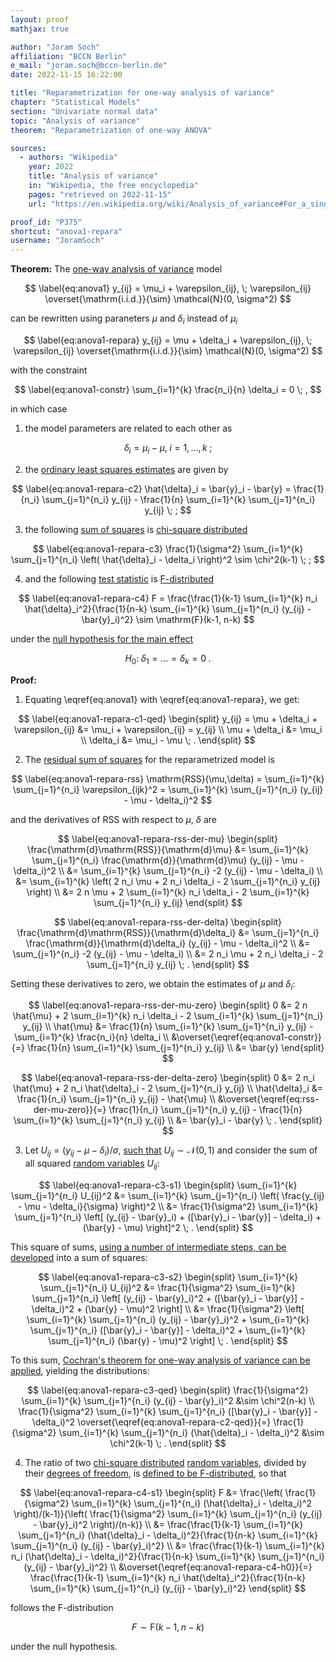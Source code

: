 ```yaml
---
layout: proof
mathjax: true

author: "Joram Soch"
affiliation: "BCCN Berlin"
e_mail: "joram.soch@bccn-berlin.de"
date: 2022-11-15 16:22:00

title: "Reparametrization for one-way analysis of variance"
chapter: "Statistical Models"
section: "Univariate normal data"
topic: "Analysis of variance"
theorem: "Reparametrization of one-way ANOVA"

sources:
  - authors: "Wikipedia"
    year: 2022
    title: "Analysis of variance"
    in: "Wikipedia, the free encyclopedia"
    pages: "retrieved on 2022-11-15"
    url: "https://en.wikipedia.org/wiki/Analysis_of_variance#For_a_single_factor"

proof_id: "P375"
shortcut: "anova1-repara"
username: "JoramSoch"
---
```



**Theorem:** The [one-way analysis of variance](/D/anova1) model

$$ \label{eq:anova1}
y_{ij} = \mu_i + \varepsilon_{ij}, \; \varepsilon_{ij} \overset{\mathrm{i.i.d.}}{\sim} \mathcal{N}(0, \sigma^2)
$$

can be rewritten using paraneters $\mu$ and $\delta_i$ instead of $\mu_i$

$$ \label{eq:anova1-repara}
y_{ij} = \mu + \delta_i + \varepsilon_{ij}, \; \varepsilon_{ij} \overset{\mathrm{i.i.d.}}{\sim} \mathcal{N}(0, \sigma^2)
$$

with the constraint

$$ \label{eq:anova1-constr}
\sum_{i=1}^{k} \frac{n_i}{n} \delta_i = 0 \; ,
$$

in which case

1) the model parameters are related to each other as

$$ \label{eq:anova1-repara-c1}
\delta_i = \mu_i - \mu, \; i = 1, \ldots, k \; ;
$$

2) the [ordinary least squares estimates](/P/anova1-ols) are given by

$$ \label{eq:anova1-repara-c2}
\hat{\delta}_i = \bar{y}_i - \bar{y} = \frac{1}{n_i} \sum_{j=1}^{n_i} y_{ij} - \frac{1}{n} \sum_{i=1}^{k} \sum_{j=1}^{n_i} y_{ij} \; ;
$$

3) the following [sum of squares](/P/anova1-pss) is [chi-square distributed](/D/chi2)

$$ \label{eq:anova1-repara-c3}
\frac{1}{\sigma^2} \sum_{i=1}^{k} \sum_{j=1}^{n_i} \left( \hat{\delta}_i - \delta_i \right)^2 \sim \chi^2(k-1) \; ;
$$

4) and the following [test statistic](/D/tstat) is [F-distributed](/D/f)

$$ \label{eq:anova1-repara-c4}
F = \frac{\frac{1}{k-1} \sum_{i=1}^{k} n_i \hat{\delta}_i^2}{\frac{1}{n-k} \sum_{i=1}^{k} \sum_{j=1}^{n_i} (y_{ij} - \bar{y}_i)^2} \sim \mathrm{F}(k-1, n-k)
$$

under the [null hypothesis for the main effect](/P/anova1-f)

$$ \label{eq:anova1-repara-c4-h0}
H_0: \; \delta_1 = \ldots = \delta_k = 0 \; .
$$


**Proof:**

1) Equating \eqref{eq:anova1} with \eqref{eq:anova1-repara}, we get:

$$ \label{eq:anova1-repara-c1-qed}
\begin{split}
y_{ij} = \mu + \delta_i + \varepsilon_{ij} &= \mu_i + \varepsilon_{ij} = y_{ij} \\
\mu + \delta_i &= \mu_i \\
\delta_i &= \mu_i - \mu \; .
\end{split}
$$

2) The [residual sum of squares](/D/rss) for the reparametrized model is

$$ \label{eq:anova1-repara-rss}
\mathrm{RSS}(\mu,\delta) = \sum_{i=1}^{k} \sum_{j=1}^{n_i} \varepsilon_{ijk}^2 = \sum_{i=1}^{k} \sum_{j=1}^{n_i} (y_{ij} - \mu - \delta_i)^2
$$

and the derivatives of $\mathrm{RSS}$ with respect to $\mu$, $\delta$ are

$$ \label{eq:anova1-repara-rss-der-mu}
\begin{split}
\frac{\mathrm{d}\mathrm{RSS}}{\mathrm{d}\mu}
&= \sum_{i=1}^{k} \sum_{j=1}^{n_i} \frac{\mathrm{d}}{\mathrm{d}\mu} (y_{ij} - \mu - \delta_i)^2 \\
&= \sum_{i=1}^{k} \sum_{j=1}^{n_i} -2 (y_{ij} - \mu - \delta_i) \\
&= \sum_{i=1}^{k} \left( 2 n_i \mu + 2 n_i \delta_i - 2 \sum_{j=1}^{n_i} y_{ij} \right) \\
&= 2 n \mu + 2 \sum_{i=1}^{k} n_i \delta_i - 2 \sum_{i=1}^{k} \sum_{j=1}^{n_i} y_{ij}
\end{split}
$$

$$ \label{eq:anova1-repara-rss-der-delta}
\begin{split}
\frac{\mathrm{d}\mathrm{RSS}}{\mathrm{d}\delta_i}
&= \sum_{j=1}^{n_i} \frac{\mathrm{d}}{\mathrm{d}\delta_i} (y_{ij} - \mu - \delta_i)^2 \\
&= \sum_{j=1}^{n_i} -2 (y_{ij} - \mu - \delta_i) \\
&= 2 n_i \mu + 2 n_i \delta_i - 2 \sum_{j=1}^{n_i} y_{ij} \; .
\end{split}
$$

Setting these derivatives to zero, we obtain the estimates of $\mu$ and $\delta_i$:

$$ \label{eq:anova1-repara-rss-der-mu-zero}
\begin{split}
0 &= 2 n \hat{\mu} + 2 \sum_{i=1}^{k} n_i \delta_i - 2 \sum_{i=1}^{k} \sum_{j=1}^{n_i} y_{ij} \\
\hat{\mu} &= \frac{1}{n} \sum_{i=1}^{k} \sum_{j=1}^{n_i} y_{ij} - \sum_{i=1}^{k} \frac{n_i}{n} \delta_i \\
&\overset{\eqref{eq:anova1-constr}}{=} \frac{1}{n} \sum_{i=1}^{k} \sum_{j=1}^{n_i} y_{ij} \\
&= \bar{y}
\end{split}
$$

$$ \label{eq:anova1-repara-rss-der-delta-zero}
\begin{split}
0 &= 2 n_i \hat{\mu} + 2 n_i \hat{\delta}_i - 2 \sum_{j=1}^{n_i} y_{ij} \\
\hat{\delta}_i &= \frac{1}{n_i} \sum_{j=1}^{n_i} y_{ij} - \hat{\mu} \\
&\overset{\eqref{eq:rss-der-mu-zero}}{=} \frac{1}{n_i} \sum_{j=1}^{n_i} y_{ij} - \frac{1}{n} \sum_{i=1}^{k} \sum_{j=1}^{n_i} y_{ij} \\
&= \bar{y}_i - \bar{y} \; .
\end{split}
$$

3) Let $U_{ij} = (y_{ij} - \mu - \delta_i)/\sigma$, [such that](/P/norm-snorm) $U_{ij} \sim \mathcal{N}(0, 1)$ and consider the sum of all squared [random variables](/D/rvar) $U_{ij}$:

$$ \label{eq:anova1-repara-c3-s1}
\begin{split}
\sum_{i=1}^{k} \sum_{j=1}^{n_i} U_{ij}^2 &= \sum_{i=1}^{k} \sum_{j=1}^{n_i} \left( \frac{y_{ij} - \mu - \delta_i}{\sigma} \right)^2 \\
&= \frac{1}{\sigma^2} \sum_{i=1}^{k} \sum_{j=1}^{n_i} \left[ (y_{ij} - \bar{y}_i) + ([\bar{y}_i - \bar{y}] - \delta_i) + (\bar{y} - \mu) \right]^2 \; .
\end{split}
$$

This square of sums, [using a number of intermediate steps, can be developed](/P/anova1-f) into a sum of squares:

$$ \label{eq:anova1-repara-c3-s2}
\begin{split}
\sum_{i=1}^{k} \sum_{j=1}^{n_i} U_{ij}^2 &= \frac{1}{\sigma^2} \sum_{i=1}^{k} \sum_{j=1}^{n_i} \left[ (y_{ij} - \bar{y}_i)^2 + ([\bar{y}_i - \bar{y}] - \delta_i)^2 + (\bar{y} - \mu)^2 \right] \\
&= \frac{1}{\sigma^2} \left[ \sum_{i=1}^{k} \sum_{j=1}^{n_i} (y_{ij} - \bar{y}_i)^2 + \sum_{i=1}^{k} \sum_{j=1}^{n_i} ([\bar{y}_i - \bar{y}] - \delta_i)^2 + \sum_{i=1}^{k} \sum_{j=1}^{n_i} (\bar{y} - \mu)^2 \right] \; .
\end{split}
$$

To this sum, [Cochran's theorem for one-way analysis of variance can be applied](/P/anova1-f), yielding the distributions:

$$ \label{eq:anova1-repara-c3-qed}
\begin{split}
\frac{1}{\sigma^2} \sum_{i=1}^{k} \sum_{j=1}^{n_i} (y_{ij} - \bar{y}_i)^2 &\sim \chi^2(n-k) \\
\frac{1}{\sigma^2} \sum_{i=1}^{k} \sum_{j=1}^{n_i} ([\bar{y}_i - \bar{y}] - \delta_i)^2 \overset{\eqref{eq:anova1-repara-c2-qed}}{=} \frac{1}{\sigma^2} \sum_{i=1}^{k} \sum_{j=1}^{n_i} (\hat{\delta}_i - \delta_i)^2 &\sim \chi^2(k-1) \; .
\end{split}
$$

4) The ratio of two [chi-square distributed](/D/chi2) [random variables](/D/rvar), divided by their [degrees of freedom](/D/dof), is [defined to be F-distributed](/D/f), so that

$$ \label{eq:anova1-repara-c4-s1}
\begin{split}
F &= \frac{\left( \frac{1}{\sigma^2} \sum_{i=1}^{k} \sum_{j=1}^{n_i} (\hat{\delta}_i - \delta_i)^2 \right)/(k-1)}{\left( \frac{1}{\sigma^2} \sum_{i=1}^{k} \sum_{j=1}^{n_i} (y_{ij} - \bar{y}_i)^2 \right)/(n-k)} \\
&= \frac{\frac{1}{k-1} \sum_{i=1}^{k} \sum_{j=1}^{n_i} (\hat{\delta}_i - \delta_i)^2}{\frac{1}{n-k} \sum_{i=1}^{k} \sum_{j=1}^{n_i} (y_{ij} - \bar{y}_i)^2} \\
&= \frac{\frac{1}{k-1} \sum_{i=1}^{k} n_i (\hat{\delta}_i - \delta_i)^2}{\frac{1}{n-k} \sum_{i=1}^{k} \sum_{j=1}^{n_i} (y_{ij} - \bar{y}_i)^2} \\
&\overset{\eqref{eq:anova1-repara-c4-h0}}{=} \frac{\frac{1}{k-1} \sum_{i=1}^{k} n_i \hat{\delta}_i^2}{\frac{1}{n-k} \sum_{i=1}^{k} \sum_{j=1}^{n_i} (y_{ij} - \bar{y}_i)^2}
\end{split}
$$

follows the F-distribution

$$ \label{eq:anova1-repara-c4-qed}
F \sim \mathrm{F}(k-1, n-k)
$$

under the null hypothesis.